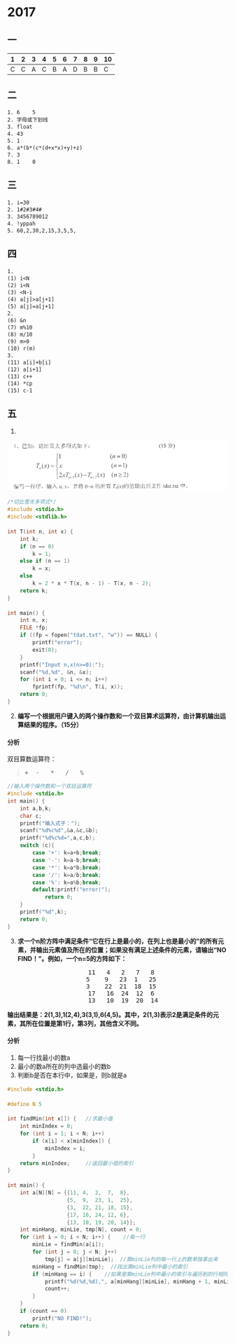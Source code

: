 # 2017
## 一
|1|2|3|4|5|6|7|8|9|10
|-|-|-|-|-|-|-|-|-|-|
|C|C|A|C|B|A|D|B|B|C|

## 二

```
1. 6    5
2. 字母或下划线
3. float
4. 43
5. 1
6. a*(b*(c*(d+x*x)+y)+z)
7. 3
8. 1    0
```

## 三

```
1. i=30
2. 1#2#3#4#
3. 3456789012
4. !yppah
5. 60,2,30,2,15,3,5,5,

```
## 四

```
1. 
(1) i<N 
(2) i<N 
(3) <N-i 
(4) a[j]>a[j+1] 
(5) a[j]=a[j+1]
2. 
(6) &n
(7) m%10 
(8) m/10 
(9) m>0 
(10) r(m)
3. 
(11) a[i]+b[i] 
(12) a[i+1] 
(13) c++ 
(14) *cp 
(15) c-1
```

## 五
1. 
![2017-5-1](../img/2017-5-1.png)

```c
/*切比雪夫多项式*/
#include <stdio.h>
#include <stdlib.h>

int T(int n, int x) {
    int k;
    if (n == 0)
        k = 1;
    else if (n == 1)
        k = x;
    else
        k = 2 * x * T(x, n - 1) - T(x, n - 2);
    return k;
}

int main() {
    int n, x;
    FILE *fp;
    if ((fp = fopen("tdat.txt", "w")) == NULL) {
        printf("error");
        exit(0);
    }
    printf("Input n,x(n>=0):");
    scanf("%d,%d", &n, &x);
    for (int i = 0; i <= n; i++)
        fprintf(fp, "%d\n", T(i, x));
    return 0;
}
```

2. **编写一个根据用户键入的两个操作数和一个双目算术运算符，由计算机输出运算结果的程序。（15分）**

#### 分析
双目算数运算符：
> <pre>+  -   *   /   %</pre>
```c
//输入两个操作数和一个双目运算符
#include <stdio.h>
int main() {
    int a,b,k;
    char c;
    printf("输入式子：");
    scanf("%d%c%d",&a,&c,&b);
    printf("%d%c%d=",a,c,b);
    switch (c){
        case '+': k=a+b;break;
        case '-': k=a-b;break;
        case '*': k=a*b;break;
        case '/': k=a/b;break;
        case '%': k=a%b;break;
        default:printf("error!");
            return 0;
    }
    printf("%d",k);
    return 0;
}
```

3. **求一个n阶方阵中满足条件“它在行上是最小的，在列上也是最小的”的所有元素，并输出元素值及所在的位置；如果没有满足上述条件的元素，请输出“NO FIND！”。例如，一个n=5的方阵如下：**
<div style="text-align:center">
<pre>
   11   4   2   7   8 
   5    9   23  1   25 
   3    22  21  18  15 
   17   16  24  12  6 
   13   10  19  20  14
</pre>
</div>

**输出结果是：2(1,3),1(2,4),3(3,1),6(4,5)。其中，2(1,3)表示2是满足条件的元素，其所在位置是第1行，第3列，其他含义不同。**

#### 分析
1. 每一行找最小的数a
2. 最小的数a所在的列中选最小的数b
3. 判断b是否在本行中，如果是，则b就是a

```c
#include <stdio.h>

#define N 5

int findMin(int x[]) {   //求最小值
    int minIndex = 0;
    for (int i = 1; i < N; i++)
        if (x[i] < x[minIndex]) {
            minIndex = i;
        }
    return minIndex;     //返回最小值的索引
}

int main() {
    int a[N][N] = {{11, 4,  2,  7,  8},
                   {5,  9,  23, 1,  25},
                   {3,  22, 21, 18, 15},
                   {17, 16, 24, 12, 6},
                   {13, 10, 19, 20, 14}};
    int minHang, minLie, tmp[N], count = 0;
    for (int i = 0; i < N; i++) {    //每一行
        minLie = findMin(a[i]);
        for (int j = 0; j < N; j++)
            tmp[j] = a[j][minLie];  //第minLie列的每一行上的数单独拿出来
        minHang = findMin(tmp);  //找出第minLie列中最小的索引
        if (minHang == i) {    //如果是第minLie列中最小的索引与遍历到的行相同
            printf("%d(%d,%d),", a[minHang][minLie], minHang + 1, minLie + 1);  //此处每一组之间由逗号隔开，最后一组数后面没有逗号。还未实现
            count++;
        }
    }
    if (count == 0)
        printf("NO FIND!");
    return 0;
}
```
